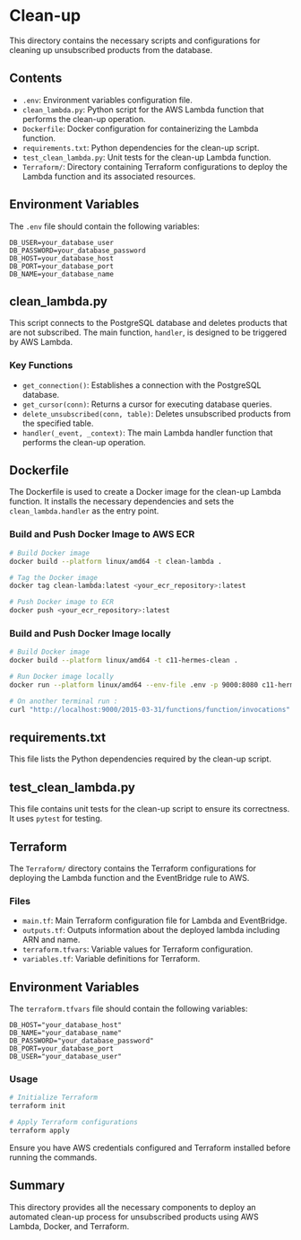 # Clean-up

This directory contains the necessary scripts and configurations for cleaning up unsubscribed products from the database.

## Contents

- `.env`: Environment variables configuration file.
- `clean_lambda.py`: Python script for the AWS Lambda function that performs the clean-up operation.
- `Dockerfile`: Docker configuration for containerizing the Lambda function.
- `requirements.txt`: Python dependencies for the clean-up script.
- `test_clean_lambda.py`: Unit tests for the clean-up Lambda function.
- `Terraform/`: Directory containing Terraform configurations to deploy the Lambda function and its associated resources.

## Environment Variables

The `.env` file should contain the following variables:

```
DB_USER=your_database_user
DB_PASSWORD=your_database_password
DB_HOST=your_database_host
DB_PORT=your_database_port
DB_NAME=your_database_name
```

## clean_lambda.py

This script connects to the PostgreSQL database and deletes products that are not subscribed. The main function, `handler`, is designed to be triggered by AWS Lambda.

### Key Functions

- `get_connection()`: Establishes a connection with the PostgreSQL database.
- `get_cursor(conn)`: Returns a cursor for executing database queries.
- `delete_unsubscribed(conn, table)`: Deletes unsubscribed products from the specified table.
- `handler(_event, _context)`: The main Lambda handler function that performs the clean-up operation.

## Dockerfile

The Dockerfile is used to create a Docker image for the clean-up Lambda function. It installs the necessary dependencies and sets the `clean_lambda.handler` as the entry point.

### Build and Push Docker Image to AWS ECR

```sh
# Build Docker image
docker build --platform linux/amd64 -t clean-lambda .

# Tag the Docker image
docker tag clean-lambda:latest <your_ecr_repository>:latest

# Push Docker image to ECR
docker push <your_ecr_repository>:latest
```

### Build and Push Docker Image locally

```sh
# Build Docker image
docker build --platform linux/amd64 -t c11-hermes-clean .

# Run Docker image locally
docker run --platform linux/amd64 --env-file .env -p 9000:8080 c11-hermes-clean:latest

# On another terminal run :
curl "http://localhost:9000/2015-03-31/functions/function/invocations" -d '{}'
```

## requirements.txt

This file lists the Python dependencies required by the clean-up script.

## test_clean_lambda.py

This file contains unit tests for the clean-up script to ensure its correctness. It uses `pytest` for testing.

## Terraform

The `Terraform/` directory contains the Terraform configurations for deploying the Lambda function and the EventBridge rule to AWS.

### Files

- `main.tf`: Main Terraform configuration file for Lambda and EventBridge.
- `outputs.tf`: Outputs information about the deployed lambda including ARN and name.
- `terraform.tfvars`: Variable values for Terraform configuration.
- `variables.tf`: Variable definitions for Terraform.

## Environment Variables

The `terraform.tfvars` file should contain the following variables:

```hcl
DB_HOST="your_database_host"
DB_NAME="your_database_name"
DB_PASSWORD="your_database_password"
DB_PORT=your_database_port
DB_USER="your_database_user"
```

### Usage

```sh
# Initialize Terraform
terraform init

# Apply Terraform configurations
terraform apply
```

Ensure you have AWS credentials configured and Terraform installed before running the commands.

## Summary

This directory provides all the necessary components to deploy an automated clean-up process for unsubscribed products using AWS Lambda, Docker, and Terraform.